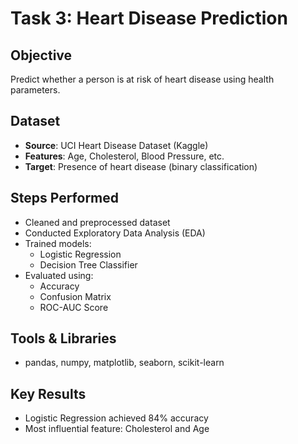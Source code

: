 # Task 3: Heart Disease Prediction

## Objective
Predict whether a person is at risk of heart disease using health parameters.

## Dataset
- **Source**: UCI Heart Disease Dataset (Kaggle)
- **Features**: Age, Cholesterol, Blood Pressure, etc.
- **Target**: Presence of heart disease (binary classification)

## Steps Performed
- Cleaned and preprocessed dataset
- Conducted Exploratory Data Analysis (EDA)
- Trained models:
  - Logistic Regression
  - Decision Tree Classifier
- Evaluated using:
  - Accuracy
  - Confusion Matrix
  - ROC-AUC Score

## Tools & Libraries
- pandas, numpy, matplotlib, seaborn, scikit-learn

## Key Results
- Logistic Regression achieved 84% accuracy
- Most influential feature: Cholesterol and Age

